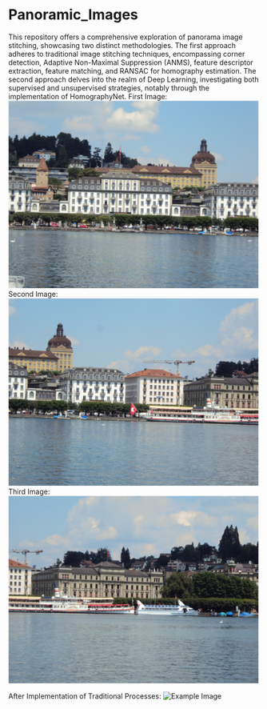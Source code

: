 # Panoramic_Images

This repository offers a comprehensive exploration of panorama image stitching, showcasing two distinct methodologies. The first approach adheres to traditional image stitching techniques, encompassing corner detection, Adaptive Non-Maximal Suppression (ANMS), feature descriptor extraction, feature matching, and RANSAC for homography estimation. The second approach delves into the realm of Deep Learning, investigating both supervised and unsupervised strategies, notably through the implementation of HomographyNet. 
First Image:
![Example Image](Data/Train/CustomSet1/1.jpg)
Second Image:
![Example Image](Data/Train/CustomSet1/2.jpg)
Third Image:
![Example Image](Data/Train/CustomSet1/3.jpg)

After Implementation of Traditional Processes:
![Example Image](results/CustomSet1/mypano.jpg)
